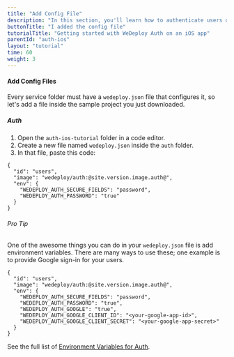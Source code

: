 ```yaml
---
title: "Add Config File"
description: "In this section, you'll learn how to authenticate users on an iOS app using the WeDeploy Swift API Client."
buttonTitle: "I added the config file"
tutorialTitle: "Getting started with WeDeploy Auth on an iOS app"
parentId: "auth-ios"
layout: "tutorial"
time: 60
weight: 3
---
```


#### Add Config Files

Every service folder must have a `wedeploy.json` file that configures it, so let's add a file inside the sample project you just downloaded.

##### Auth

1. Open the `auth-ios-tutorial` folder in a code editor.
2. Create a new file named `wedeploy.json` inside the `auth` folder.
3. In that file, paste this code:

```application/json
{
  "id": "users",
  "image": "wedeploy/auth:@site.version.image.auth@",
  "env": {
    "WEDEPLOY_AUTH_SECURE_FIELDS": "password",
    "WEDEPLOY_AUTH_PASSWORD": "true"
  }
}
```

<aside>

###### <span class="icon-16-star"></span> Pro Tip

One of the awesome things you can do in your `wedeploy.json` file is add environment variables. There are many ways to use these; one example is to provide Google sign-in for your users.

```application/json
{
  "id": "users",
  "image": "wedeploy/auth:@site.version.image.auth@",
  "env": {
    "WEDEPLOY_AUTH_SECURE_FIELDS": "password",
    "WEDEPLOY_AUTH_PASSWORD": "true",
    "WEDEPLOY_AUTH_GOOGLE": "true",
    "WEDEPLOY_AUTH_GOOGLE_CLIENT_ID": "<your-google-app-id>",
    "WEDEPLOY_AUTH_GOOGLE_CLIENT_SECRET": "<your-google-app-secret>"
  }
}
```

See the full list of <a href="/docs/auth/environment-variables/" target="_blank">Environment Variables for Auth</a>.


</aside>

